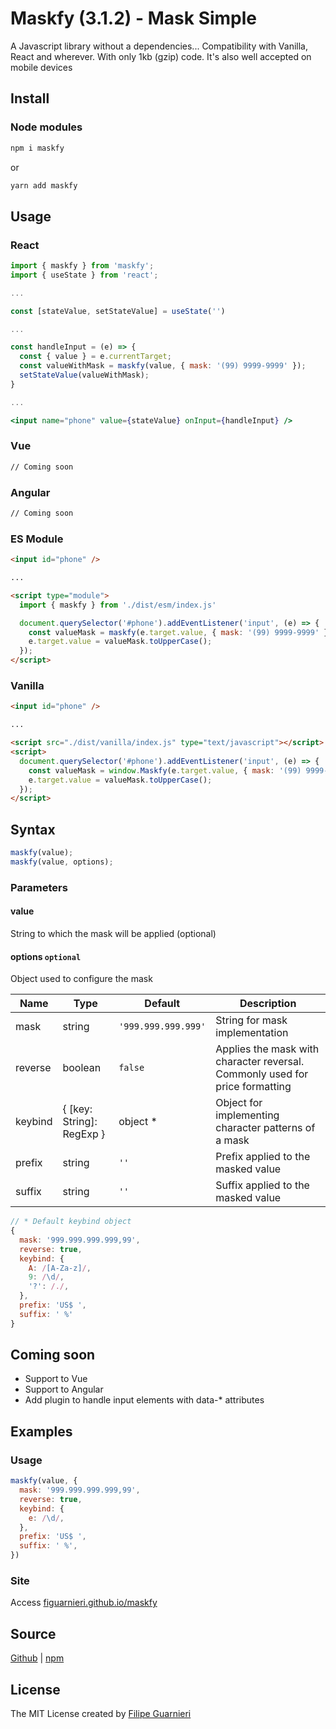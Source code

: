 # Maskfy (3.1.2) - Mask Simple
A Javascript library without a dependencies... Compatibility with Vanilla, React and wherever. With only 1kb (gzip) code. It's also well accepted on mobile devices

## Install

### Node modules

```sh
npm i maskfy
```

or

```sh
yarn add maskfy
```

## Usage

### React

```jsx
import { maskfy } from 'maskfy';
import { useState } from 'react';

...

const [stateValue, setStateValue] = useState('')

...

const handleInput = (e) => {
  const { value } = e.currentTarget;
  const valueWithMask = maskfy(value, { mask: '(99) 9999-9999' });
  setStateValue(valueWithMask);
}

...

<input name="phone" value={stateValue} onInput={handleInput} />
```

### Vue
```sh
// Coming soon
```

### Angular
```sh
// Coming soon
```

### ES Module
```html
<input id="phone" />

...

<script type="module">
  import { maskfy } from './dist/esm/index.js'

  document.querySelector('#phone').addEventListener('input', (e) => {
    const valueMask = maskfy(e.target.value, { mask: '(99) 9999-9999' });
    e.target.value = valueMask.toUpperCase();
  });
</script>
```

### Vanilla
```html
<input id="phone" />

...

<script src="./dist/vanilla/index.js" type="text/javascript"></script>
<script>
  document.querySelector('#phone').addEventListener('input', (e) => {
    const valueMask = window.Maskfy(e.target.value, { mask: '(99) 9999-9999' });
    e.target.value = valueMask.toUpperCase();
  });
</script>
```

## Syntax

```jsx
maskfy(value);
maskfy(value, options);
```

### Parameters

#### value
String to which the mask will be applied (optional)

#### options `optional`
Object used to configure the mask

| Name    | Type                      | Default             | Description                                                                  |
| ------- | ------------------------- | ------------------- | ---------------------------------------------------------------------------- |
| mask    | string                    | `'999.999.999.999'` | String for mask implementation                                               |
| reverse | boolean                   | `false`             | Applies the mask with character reversal. Commonly used for price formatting |
| keybind | { [key: String]: RegExp } | object *            | Object for implementing character patterns of a mask                         |
| prefix  | string                    | `''`                | Prefix applied to the masked value                                           |
| suffix  | string                    | `''`                | Suffix applied to the masked value                                           |

```jsx
// * Default keybind object
{
  mask: '999.999.999.999,99',
  reverse: true,
  keybind: {
    A: /[A-Za-z]/,
    9: /\d/,
    '?': /./,
  },
  prefix: 'US$ ',
  suffix: ' %'
}
```

## Coming soon
- Support to Vue
- Support to Angular
- Add plugin to handle input elements with data-* attributes

## Examples

### Usage
```jsx
maskfy(value, {
  mask: '999.999.999.999,99',
  reverse: true,
  keybind: {
    e: /\d/,
  },
  prefix: 'US$ ',
  suffix: ' %',
})
```

### Site
Access [figuarnieri.github.io/maskfy](https://figuarnieri.github.io/maskfy/)

## Source
[Github](https://github.com/figuarnieri/maskfy) | [npm](https://www.npmjs.com/package/maskfy)

## License
The MIT License
created by [Filipe Guarnieri](https://figuarnieri.github.io/)
